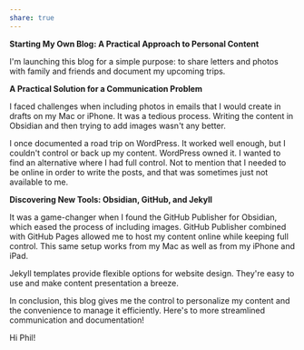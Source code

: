 ```yaml
---
share: true
---
```




**Starting My Own Blog: A Practical Approach to Personal Content**

I'm launching this blog for a simple purpose: to share letters and photos with family and friends and document my upcoming trips.

**A Practical Solution for a Communication Problem**

I faced challenges when including photos in emails that I would create in drafts on my Mac or iPhone. It was a tedious process. Writing the content in Obsidian and then trying to add images wasn't any better.

I once documented a road trip on WordPress. It worked well enough, but I couldn't control or back up my content. WordPress owned it. I wanted to find an alternative where I had full control.  Not to mention that I needed to be online in order to write the posts, and that was sometimes just not available to me.

**Discovering New Tools: Obsidian, GitHub, and Jekyll**

It was a game-changer when I found the GitHub Publisher for Obsidian, which eased the process of including images. GitHub Publisher combined with GitHub Pages allowed me to host my content online while keeping full control.   This same setup works from my Mac as well as from my iPhone and iPad.

Jekyll templates provide flexible options for website design. They're easy to use and make content presentation a breeze.

In conclusion, this blog gives me the control to personalize my content and the convenience to manage it efficiently. Here's to more streamlined communication and documentation!

Hi Phil!